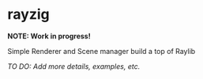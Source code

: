 # rayzig

**NOTE: Work in progress!**

Simple Renderer and Scene manager build a top of Raylib

*TO DO: Add more details, examples, etc.*